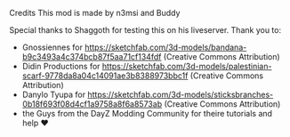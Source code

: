 Credits
This mod is made by n3msi and Buddy

Special thanks to Shaggoth for testing this on his liveserver.
Thank you to:
- Gnossiennes for https://sketchfab.com/3d-models/bandana-b9c3493a4c374bcb87f5aa71cf134fdf  (Creative Commons Attribution)
- Didin Productions for https://sketchfab.com/3d-models/palestinian-scarf-9778da8a04c14091ae3b8388973bbc1f (Creative Commons Attribution)
- Danylo Tyupa for https://sketchfab.com/3d-models/sticksbranches-0b18f693f08d4cf1a9758a8f6a8573ab (Creative Commons Attribution)
- the Guys from the DayZ Modding Community for theire tutorials and help ♥
